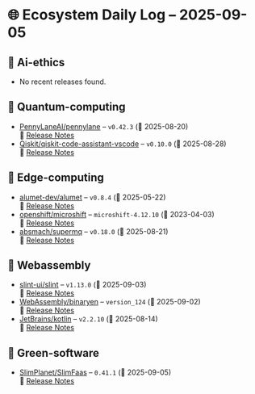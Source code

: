 # 🌐 Ecosystem Daily Log – 2025-09-05

## 🔹 Ai-ethics
- No recent releases found.

## 🔹 Quantum-computing
- [PennyLaneAI/pennylane](https://github.com/PennyLaneAI/pennylane/releases/tag/v0.42.3) – `v0.42.3` (📅 2025-08-20)  
  🔗 [Release Notes](https://github.com/PennyLaneAI/pennylane/releases/tag/v0.42.3)
- [Qiskit/qiskit-code-assistant-vscode](https://github.com/Qiskit/qiskit-code-assistant-vscode/releases/tag/v0.10.0) – `v0.10.0` (📅 2025-08-28)  
  🔗 [Release Notes](https://github.com/Qiskit/qiskit-code-assistant-vscode/releases/tag/v0.10.0)

## 🔹 Edge-computing
- [alumet-dev/alumet](https://github.com/alumet-dev/alumet/releases/tag/v0.8.4) – `v0.8.4` (📅 2025-05-22)  
  🔗 [Release Notes](https://github.com/alumet-dev/alumet/releases/tag/v0.8.4)
- [openshift/microshift](https://github.com/openshift/microshift/releases/tag/microshift-4.12.10) – `microshift-4.12.10` (📅 2023-04-03)  
  🔗 [Release Notes](https://github.com/openshift/microshift/releases/tag/microshift-4.12.10)
- [absmach/supermq](https://github.com/absmach/supermq/releases/tag/v0.18.0) – `v0.18.0` (📅 2025-08-21)  
  🔗 [Release Notes](https://github.com/absmach/supermq/releases/tag/v0.18.0)

## 🔹 Webassembly
- [slint-ui/slint](https://github.com/slint-ui/slint/releases/tag/v1.13.0) – `v1.13.0` (📅 2025-09-03)  
  🔗 [Release Notes](https://github.com/slint-ui/slint/releases/tag/v1.13.0)
- [WebAssembly/binaryen](https://github.com/WebAssembly/binaryen/releases/tag/version_124) – `version_124` (📅 2025-09-02)  
  🔗 [Release Notes](https://github.com/WebAssembly/binaryen/releases/tag/version_124)
- [JetBrains/kotlin](https://github.com/JetBrains/kotlin/releases/tag/v2.2.10) – `v2.2.10` (📅 2025-08-14)  
  🔗 [Release Notes](https://github.com/JetBrains/kotlin/releases/tag/v2.2.10)

## 🔹 Green-software
- [SlimPlanet/SlimFaas](https://github.com/SlimPlanet/SlimFaas/releases/tag/0.41.1) – `0.41.1` (📅 2025-09-05)  
  🔗 [Release Notes](https://github.com/SlimPlanet/SlimFaas/releases/tag/0.41.1)